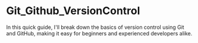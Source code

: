 # Git_Github_VersionControl
In this quick guide, I'll break down the basics of version control using Git and GitHub, making it easy for beginners and experienced developers alike.
